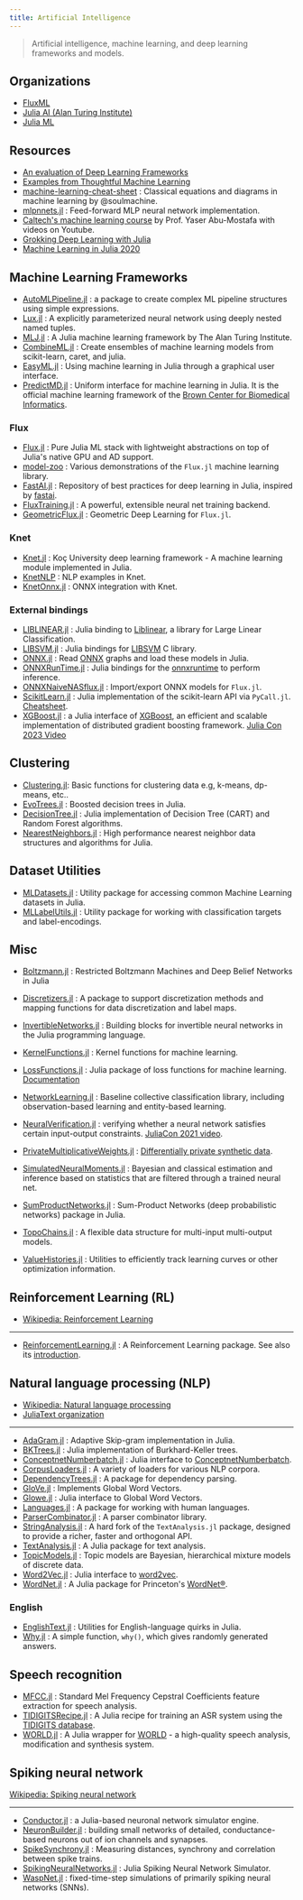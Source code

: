 ```yaml
---
title: Artificial Intelligence
---
```


> Artificial intelligence, machine learning, and deep learning frameworks and models.

## Organizations

- [FluxML](https://fluxml.ai/)
- [Julia AI (Alan Turing Institute)](https://github.com/JuliaAI)
- [Julia ML](https://juliaml.github.io)

## Resources

- [An evaluation of Deep Learning Frameworks](https://github.com/zer0n/deepframeworks)
- [Examples from Thoughtful Machine Learning](https://github.com/thoughtfulml/examples)
- [machine-learning-cheat-sheet](https://github.com/soulmachine/machine-learning-cheat-sheet) : Classical equations and diagrams in machine learning by @soulmachine.
- [mlpnnets.jl](https://github.com/tautologico/learning/blob/master/nnets/mlp/julia/mlpnnets.jl) : Feed-forward MLP neural network implementation.
- [Caltech's machine learning course](https://home.work.caltech.edu/telecourse.html) by Prof. Yaser Abu-Mostafa with videos on Youtube.
- [Grokking Deep Learning with Julia](https://github.com/deepaksuresh/Grokking-Deep-Learning-with-Julia)
- [Machine Learning in Julia 2020](https://github.com/ablaom/MachineLearningInJulia2020)

## Machine Learning Frameworks

- [AutoMLPipeline.jl](https://github.com/IBM/AutoMLPipeline.jl) : a package to create complex ML pipeline structures using simple expressions.
- [Lux.jl](https://github.com/avik-pal/Lux.jl) : A explicitly parameterized neural network using deeply nested named tuples.
- [MLJ.jl](https://github.com/alan-turing-institute/MLJ.jl) : A Julia machine learning framework by The Alan Turing Institute.
- [CombineML.jl](https://github.com/ppalmes/CombineML.jl) : Create ensembles of machine learning models from scikit-learn, caret, and julia.
- [EasyML.jl](https://github.com/OML-NPA/EasyML.jl) : Using machine learning in Julia through a graphical user interface.
- [PredictMD.jl](https://github.com/bcbi/PredictMD.jl) : Uniform interface for machine learning in Julia. It is the official machine learning framework of the [Brown Center for Biomedical Informatics](https://github.com/bcbi).

### Flux

- [Flux.jl](https://github.com/FluxML/Flux.jl) : Pure Julia ML stack with lightweight abstractions on top of Julia's native GPU and AD support.
- [model-zoo](https://github.com/FluxML/model-zoo) : Various demonstrations of the `Flux.jl` machine learning library.
- [FastAI.jl](https://github.com/FluxML/FastAI.jl) : Repository of best practices for deep learning in Julia, inspired by [fastai](http://docs.fast.ai/).
- [FluxTraining.jl](https://github.com/FluxML/FluxTraining.jl) : A powerful, extensible neural net training backend.
- [GeometricFlux.jl](https://github.com/FluxML/GeometricFlux.jl) : Geometric Deep Learning for `Flux.jl`.

### Knet

- [Knet.jl](https://github.com/denizyuret/Knet.jl) : Koç University deep learning framework - A machine learning module implemented in Julia.
- [KnetNLP](https://github.com/egeersu/KnetNLP) : NLP examples in Knet.
- [KnetOnnx.jl](https://github.com/egeersu/KnetOnnx.jl) : ONNX integration with Knet.

### External bindings

- [LIBLINEAR.jl](https://github.com/innerlee/LIBLINEAR.jl) : Julia binding to [Liblinear](https://github.com/cjlin1/liblinear), a library for Large Linear Classification.
- [LIBSVM.jl](https://github.com/JuliaML/LIBSVM.jl) : Julia bindings for [LIBSVM](https://github.com/cjlin1/libsvm) C library.
- [ONNX.jl](https://github.com/FluxML/ONNX.jl) : Read [ONNX](https://onnx.ai/) graphs and load these models in Julia.
- [ONNXRunTime.jl](https://github.com/jw3126/ONNXRunTime.jl) : Julia bindings for the [onnxruntime](https://github.com/microsoft/onnxruntime) to perform inference.
- [ONNXNaiveNASflux.jl](https://github.com/DrChainsaw/ONNXNaiveNASflux.jl) : Import/export ONNX models for `Flux.jl`.
- [ScikitLearn.jl](https://github.com/cstjean/ScikitLearn.jl) : Julia implementation of the scikit-learn API via `PyCall.jl`. [Cheatsheet](https://scikit-learn.org/stable/tutorial/machine_learning_map/).
- [XGBoost.jl](https://github.com/dmlc/XGBoost.jl) : a Julia interface of [XGBoost](https://github.com/dmlc/xgboost), an efficient and scalable implementation of distributed gradient boosting framework. [Julia Con 2023 Video](https://www.youtube.com/watch?v=d5v4ELN3NSc)

## Clustering

- [Clustering.jl](https://github.com/JuliaStats/Clustering.jl): Basic functions for clustering data e.g, k-means, dp-means, etc..
- [EvoTrees.jl](https://github.com/Evovest/EvoTrees.jl) : Boosted decision trees in Julia.
- [DecisionTree.jl](https://github.com/JuliaAI/DecisionTree.jl) : Julia implementation of Decision Tree (CART) and Random Forest algorithms.
- [NearestNeighbors.jl](https://github.com/KristofferC/NearestNeighbors.jl) : High performance nearest neighbor data structures and algorithms for Julia.

## Dataset Utilities

- [MLDatasets.jl](https://github.com/JuliaML/MLDatasets.jl) : Utility package for accessing common Machine Learning datasets in Julia.
- [MLLabelUtils.jl](https://github.com/JuliaML/MLLabelUtils.jl) : Utility package for working with classification targets and label-encodings.

## Misc

- [Boltzmann.jl](https://github.com/dfdx/Boltzmann.jl) : Restricted Boltzmann Machines and Deep Belief Networks in Julia
- [Discretizers.jl](https://github.com/sisl/Discretizers.jl) : A package to support discretization methods and mapping functions for data discretization and label maps.
- [InvertibleNetworks.jl](https://github.com/slimgroup/InvertibleNetworks.jl) : Building blocks for invertible neural networks in the Julia programming language.
- [KernelFunctions.jl](https://github.com/JuliaGaussianProcesses/KernelFunctions.jl) : Kernel functions for machine learning.
- [LossFunctions.jl](https://github.com/JuliaML/LossFunctions.jl) : Julia package of loss functions for machine learning. [Documentation](https://juliaml.github.io/LossFunctions.jl/stable)
- [NetworkLearning.jl](https://github.com/zgornel/NetworkLearning.jl) : Baseline collective classification library, including observation-based learning and entity-based learning.
- [NeuralVerification.jl](https://github.com/sisl/NeuralVerification.jl) : verifying whether a neural network satisfies certain input-output constraints. [JuliaCon 2021 video](https://youtu.be/jyC2fVmHcF8).

- [PrivateMultiplicativeWeights.jl](https://github.com/mrtzh/PrivateMultiplicativeWeights.jl) : [Differentially private synthetic data](https://www.nist.gov/blogs/cybersecurity-insights/differentially-private-synthetic-data).
- [SimulatedNeuralMoments.jl](https://github.com/mcreel/SimulatedNeuralMoments.jl) : Bayesian and classical estimation and inference based on statistics that are filtered through a trained neural net.
- [SumProductNetworks.jl](https://github.com/trappmartin/SumProductNetworks.jl) : Sum-Product Networks (deep probabilistic networks) package in Julia.
- [TopoChains.jl](https://github.com/irhum/TopoChains.jl) : A flexible data structure for multi-input multi-output models.
- [ValueHistories.jl](https://github.com/JuliaML/ValueHistories.jl) : Utilities to efficiently track learning curves or other optimization information.

## Reinforcement Learning (RL)

- [Wikipedia: Reinforcement Learning](https://en.wikipedia.org/wiki/Reinforcement_learning)

---

- [ReinforcementLearning.jl](https://github.com/JuliaReinforcementLearning/ReinforcementLearning.jl) : A Reinforcement Learning package. See also its [introduction](https://github.com/JuliaReinforcementLearning/ReinforcementLearningAnIntroduction.jl).

## Natural language processing (NLP)

- [Wikipedia: Natural language processing](https://en.wikipedia.org/wiki/Natural_language_processing)
- [JuliaText organization](https://github.com/JuliaText)

---

- [AdaGram.jl](https://github.com/sbos/AdaGram.jl) : Adaptive Skip-gram implementation in Julia.
- [BKTrees.jl](https://github.com/JuliaNeighbors/BKTrees.jl) : Julia implementation of Burkhard-Keller trees.
- [ConceptnetNumberbatch.jl](https://github.com/zgornel/ConceptnetNumberbatch.jl) : Julia interface to [ConceptnetNumberbatch](https://github.com/commonsense/conceptnet-numberbatch).
- [CorpusLoaders.jl](https://github.com/JuliaText/CorpusLoaders.jl) : A variety of loaders for various NLP corpora.
- [DependencyTrees.jl](https://github.com/dellison/DependencyTrees.jl) : A package for dependency parsing.
- [GloVe.jl](https://github.com/domluna/GloVe.jl) : Implements Global Word Vectors.
- [Glowe.jl](https://github.com/zgornel/Glowe.jl) : Julia interface to Global Word Vectors.
- [Languages.jl](https://github.com/JuliaText/Languages.jl) : A package for working with human languages.
- [ParserCombinator.jl](https://github.com/andrewcooke/ParserCombinator.jl) : A parser combinator library.
- [StringAnalysis.jl](https://github.com/zgornel/StringAnalysis.jl) : A hard fork of the `TextAnalysis.jl` package, designed to provide a richer, faster and orthogonal API.
- [TextAnalysis.jl](https://github.com/JuliaText/TextAnalysis.jl) : A Julia package for text analysis.
- [TopicModels.jl](https://github.com/slycoder/TopicModels.jl) : Topic models are Bayesian, hierarchical mixture models of discrete data.
- [Word2Vec.jl](https://github.com/JuliaText/Word2Vec.jl) : Julia interface to [word2vec](https://code.google.com/archive/p/word2vec/).
- [WordNet.jl](https://github.com/JuliaText/WordNet.jl) : A Julia package for Princeton's [WordNet®](https://wordnet.princeton.edu/).

### English

- [EnglishText.jl](https://github.com/TotalVerb/EnglishText.jl) : Utilities for English-language quirks in Julia.
- [Why.jl](https://github.com/TorkelE/Why.jl) : A simple function, `why()`, which gives randomly generated answers.

## Speech recognition

- [MFCC.jl](https://github.com/JuliaDSP/MFCC.jl) : Standard Mel Frequency Cepstral Coefficients feature extraction for speech analysis.
- [TIDIGITSRecipe.jl](https://github.com/idiap/TIDIGITSRecipe.jl) : A Julia recipe for training an ASR system using the [TIDIGITS database](https://catalog.ldc.upenn.edu/LDC93S10).
- [WORLD.jl](https://github.com/r9y9/WORLD.jl) : A Julia wrapper for [WORLD](https://github.com/mmorise/World) - a high-quality speech analysis, modification and synthesis system.

## Spiking neural network

[Wikipedia: Spiking neural network](https://en.wikipedia.org/wiki/Spiking_neural_network)

---

- [Conductor.jl](https://github.com/wsphillips/Conductor.jl) : a Julia-based neuronal network simulator engine.
- [NeuronBuilder.jl](https://github.com/Dhruva2/NeuronBuilder.jl) : building small networks of detailed, conductance-based neurons out of ion channels and synapses.
- [SpikeSynchrony.jl](https://github.com/JuliaNeuroscience/SpikeSynchrony.jl) : Measuring distances, synchrony and correlation between spike trains.
- [SpikingNeuralNetworks.jl](https://github.com/AStupidBear/SpikingNeuralNetworks.jl) : Julia Spiking Neural Network Simulator.
- [WaspNet.jl](https://github.com/leaflabs/WaspNet.jl) : fixed-time-step simulations of primarily spiking neural networks (SNNs).
